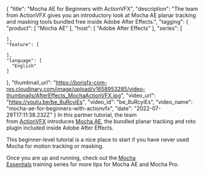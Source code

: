 {
  "title": "Mocha AE for Beginners with ActionVFX",
  "description": "The team from ActionVFX gives you an introductory look at Mocha AE planar tracking and masking tools bundled free inside Adobe After Effects.",
  "tagging": {
    "product": [
      "Mocha AE"
    ],
    "host": [
      "Adobe After Effects"
    ],
    "series": [

    ],
    "feature": [

    ],
    "language": [
      "English"
    ]
  },
  "thumbnail_url": "https://borisfx-com-res.cloudinary.com/image/upload/v1658953285/video-thumbnails/AfterEffects_MochaActionVFX.jpg",
  "video_url": "https://youtu.be/be_8uRcyiEs",
  "video_id": "be_8uRcyiEs",
  "video_name": "mocha-ae-for-beginners-with-actionvfx",
  "date": "2022-07-29T17:11:38.232Z"
}
In this partner tutorial, the team from <a href="https://bit.ly/3OFa3Xw" target="_blank">ActionVFX</a> introduces <a href="https://borisfx.com/products/mocha-ae-cc-mocha-for-after-effects/" target="_blank">Mocha AE</a>, the bundled planar tracking and roto plugin included inside Adobe After Effects. 

This beginner-level tutorial is a nice place to start if you have never used Mocha for motion tracking or masking. 

Once you are up and running, check out the <a href="https://borisfx.com/free-training/mocha-essentials/" target="_blank">Mocha Essentials</a> training series for more tips for Mocha AE and Mocha Pro.